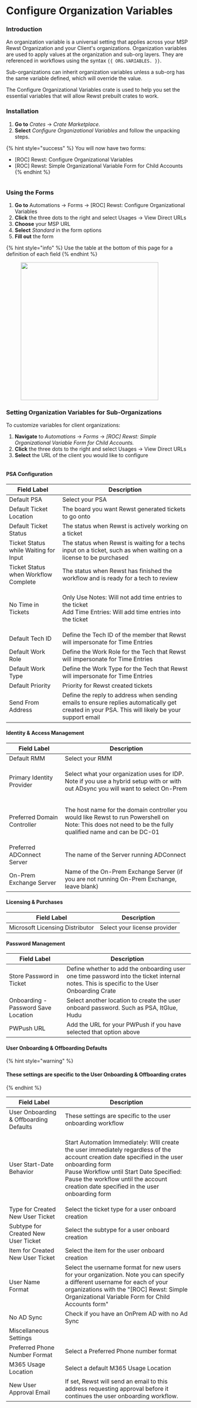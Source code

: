 # Configure Organization Variables

### Introduction

An organization variable is a universal setting that applies across your MSP Rewst Organization and your Client's organizations. Organization variables are used to apply values at the organization and sub-org layers. They are referenced in workflows using the syntax `{{ ORG.VARIABLES. }}`.&#x20;

Sub-organizations can inherit organization variables unless a sub-org has the same variable defined, which will override the value.

The Configure Organizational Variables crate is used to help you set the essential variables that will allow Rewst prebuilt crates to work.

### Installation

1. **Go to** _Crates_ → _Crate Marketplace._
2. **Select** _Configure Organizational Variables_ and follow the unpacking steps.

{% hint style="success" %}
You will now have two forms:

* \[ROC] Rewst: Configure Organizational Variables
* \[ROC] Rewst: Simple Organizational Variable Form for Child Accounts
{% endhint %}

<figure><img src="../../.gitbook/assets/Screenshot 2024-02-29 at 2.26.18 PM.png" alt=""><figcaption></figcaption></figure>

### Using the Forms

1. **Go to** Automations → Forms → \[ROC] Rewst: Configure Organizational Variables
2. **Click** the three dots to the right and select Usages → View Direct URLs
3. **Choose** your MSP URL
4. **Select** _Standard_ in the form options
5. **Fill out** the form&#x20;

{% hint style="info" %}
&#x20;Use the table at the bottom of this page for a definition of each field
{% endhint %}

<figure><img src="../../.gitbook/assets/Screenshot 2024-02-29 at 2.28.19 PM.png" alt="" width="375"><figcaption></figcaption></figure>

### Setting Organization Variables for Sub-Organizations

To customize variables for client organizations:

1. **Navigate** to _Automations_ → _Forms_ → _\[ROC] Rewst: Simple Organizational Variable Form for Child Accounts._
2. **Click** the three dots to the right and select Usages → View Direct URLs
3. **Select** the URL of the client you would like to configure

<figure><img src="../../.gitbook/assets/Screenshot 2024-02-29 at 2.30.14 PM.png" alt=""><figcaption></figcaption></figure>

####

#### PSA Configuration

| Field Label                            | Description                                                                                                                                     |
| -------------------------------------- | ----------------------------------------------------------------------------------------------------------------------------------------------- |
| Default PSA                            | Select your PSA                                                                                                                                 |
| Default Ticket Location                | The board you want Rewst generated tickets to go onto                                                                                           |
| Default Ticket Status                  | The status when Rewst is actively working on a ticket                                                                                           |
| Ticket Status while Waiting for Input  | The status when Rewst is waiting for a techs input on a ticket, such as when waiting on a license to be purchased                               |
| Ticket Status when Workflow Complete   | The status when Rewst has finished the workflow and is ready for a tech to review                                                               |
| No Time in Tickets                     | <p>Only Use Notes: Will not add time entries to the ticket<br>Add Time Entries: Will add time entries into the ticket</p>                       |
| Default Tech ID                        | Define the Tech ID of the member that Rewst will impersonate for Time Entries                                                                   |
| Default Work Role                      | Define the Work Role for the Tech that Rewst will impersonate for Time Entries                                                                  |
| Default Work Type                      | Define the Work Type for the Tech that Rewst will impersonate for Time Entries                                                                  |
| Default Priority                       | Priority for Rewst created tickets                                                                                                              |
| Send From Address                      | Define the reply to address when sending emails to ensure replies automatically get created in your PSA. This will likely be your support email |

#### **Identity & Access Management**

| Field Label                  | Description                                                                                                                                                          |
| ---------------------------- | -------------------------------------------------------------------------------------------------------------------------------------------------------------------- |
| Default RMM                  | Select your RMM                                                                                                                                                      |
| Primary Identity Provider    | <p>Select what your organization uses for IDP.<br>Note if you use a hybrid setup with or with out ADsync you will want to select On-Prem</p>                         |
| Preferred Domain Controller  | <p>The host name for the domain controller you would like Rewst to run Powershell on<br>Note: This does not need to be the fully qualified name and can be DC-01</p> |
| Preferred ADConnect Server   | The name of the Server running ADConnect                                                                                                                             |
| On-Prem Exchange Server      | Name of the On-Prem Exchange Server (if you are not running On-Prem Exchange, leave blank)                                                                           |

#### Licensing & Purchases

| Field Label                      | Description                  |
| -------------------------------- | ---------------------------- |
| Microsoft Licensing Distributor  | Select your license provider |

#### Password Management

| Field Label                          | Description                                                                                                                               |
| ------------------------------------ | ----------------------------------------------------------------------------------------------------------------------------------------- |
| Store Password in Ticket             | Define whether to add the onboarding user one time password into the ticket internal notes. This is specific to the User Onboarding Crate |
| Onboarding - Password Save Location  | Select another location to create the user onboard password. Such as PSA, ItGlue, Hudu                                                    |
| PWPush URL                           | Add the URL for your PWPush if you have selected that option above                                                                        |

#### User Onboarding & Offboarding Defaults&#x20;

{% hint style="warning" %}
#### These settings are specific to the User Onboarding & Offboarding crates
{% endhint %}

| Field Label                             | Description                                                                                                                                                                                                                                                                                |
| --------------------------------------- | ------------------------------------------------------------------------------------------------------------------------------------------------------------------------------------------------------------------------------------------------------------------------------------------ |
| User Onboarding & Offboarding Defaults  | These settings are specific to the user onboarding workflow                                                                                                                                                                                                                                |
| User Start-Date Behavior                | <p>Start Automation Immediately: WIll create the user immediately regardless of the account creation date specified in the user onboarding form<br>Pause Workflow until Start Date Specified: Pause the workflow until the account creation date specified in the user onboarding form</p> |
| Type for Created New User Ticket        | Select the ticket type for a user onboard creation                                                                                                                                                                                                                                         |
| Subtype for Created New User Ticket     | Select the subtype for a user onboard creation                                                                                                                                                                                                                                             |
| Item for Created New User Ticket        | Select the item for the user onboard creation                                                                                                                                                                                                                                              |
| User Name Format                        | Select the username format for new users for your organization. Note you can specify a different username for each of your organizations with the "\[ROC] Rewst: Simple Organizational Variable Form for Child Accounts form"                                                              |
| No AD Sync                              | Check if you have an OnPrem AD with no Ad Sync                                                                                                                                                                                                                                             |
| Miscellaneous Settings                  |                                                                                                                                                                                                                                                                                            |
| Preferred Phone Number Format           | Select a Preferred Phone number format                                                                                                                                                                                                                                                     |
| M365 Usage Location                     | Select a default M365 Usage Location                                                                                                                                                                                                                                                       |
| New User Approval Email                 | If set, Rewst will send an email to this address requesting approval before it continues the user onboarding workflow.                                                                                                                                                                     |
